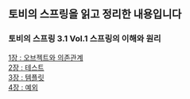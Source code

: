 ## 토비의 스프링을 읽고 정리한 내용입니다

### 토비의 스프링 3.1 Vol.1 스프링의 이해와 원리

[1장 : 오브젝트와 의존관계](https://320hwany.tistory.com/67)   
[2장 : 테스트](https://320hwany.tistory.com/68)    
[3장 : 템플릿](https://320hwany.tistory.com/69)   
[4장 : 예외](https://320hwany.tistory.com/70)   
